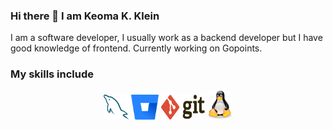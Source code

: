 ### Hi there 👋 I am Keoma K. Klein

I am a software developer, I usually work as a backend developer but I have good knowledge of frontend. Currently working on Gopoints.

### My skills include

<p align="center">	
	<img title="MySQL" alt="MySQL" src="https://github.com/keomaklein/keomaklein/blob/main/assets/mysql.svg" width="40" height="40" />
	<img title="Bitbucket" alt="Bitbucket" src="https://github.com/keomaklein/keomaklein/blob/main/assets/bitbucket.svg" height="40" />
	<img title="Git" alt="Git" src="https://github.com/keomaklein/keomaklein/blob/main/assets/git.svg" width="70" height="40" />	
	<img title="linux" alt="linux" src="https://github.com/keomaklein/keomaklein/blob/main/assets/linux-tux.svg" width="40" />
</p>

